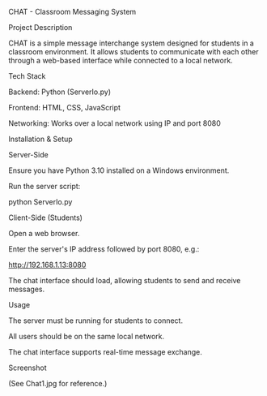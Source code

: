 CHAT - Classroom Messaging System

Project Description

CHAT is a simple message interchange system designed for students in a classroom environment. It allows students to communicate with each other through a web-based interface while connected to a local network.

Tech Stack

Backend: Python (ServerIo.py)

Frontend: HTML, CSS, JavaScript

Networking: Works over a local network using IP and port 8080

Installation & Setup

Server-Side

Ensure you have Python 3.10 installed on a Windows environment.

Run the server script:

python ServerIo.py

Client-Side (Students)

Open a web browser.

Enter the server's IP address followed by port 8080, e.g.:

http://192.168.1.13:8080

The chat interface should load, allowing students to send and receive messages.

Usage

The server must be running for students to connect.

All users should be on the same local network.

The chat interface supports real-time message exchange.

Screenshot

(See Chat1.jpg for reference.)
